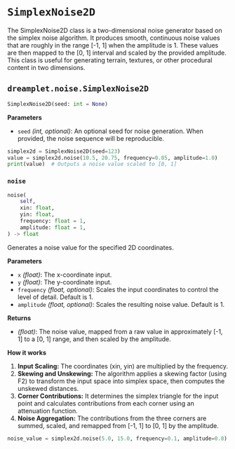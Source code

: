 # `SimplexNoise2D`

The SimplexNoise2D class is a two-dimensional noise generator based on the simplex noise algorithm. It produces smooth, continuous noise values that are roughly in the range [-1, 1] when the amplitude is 1. These values are then mapped to the [0, 1] interval and scaled by the provided amplitude. This class is useful for generating terrain, textures, or other procedural content in two dimensions.

## <span class=class></span>`dreamplet.noise.SimplexNoise2D`

```py
SimplexNoise2D(seed: int = None)
```

<span class="param">**Parameters**</span>

- `seed` *(int, optional)*: An optional seed for noise generation. When provided, the noise sequence will be reproducible.

```py
simplex2d = SimplexNoise2D(seed=123)
value = simplex2d.noise(10.5, 20.75, frequency=0.05, amplitude=1.0)
print(value)  # Outputs a noise value scaled to [0, 1]
```

### <span class="meth"></span>`noise`

```py
noise(
    self,
    xin: float,
    yin: float,
    frequency: float = 1,
    amplitude: float = 1,
) -> float
```

Generates a noise value for the specified 2D coordinates.

<span class="param">**Parameters**</span>

- `x` *(float)*: The x-coordinate input.
- `y` *(float)*: The y-coordinate input.
- `frequency` *(float, optional)*: Scales the input coordinates to control the level of detail. Default is 1.
- `amplitude` *(float, optional)*: Scales the resulting noise value. Default is 1.

<span class="returns">**Returns**</span>

- *(float)*: The noise value, mapped from a raw value in approximately [-1, 1] to a [0, 1] range, and then scaled by the amplitude.

**How it works**

1. **Input Scaling:** The coordinates (xin, yin) are multiplied by the frequency.
2. **Skewing and Unskewing:** The algorithm applies a skewing factor (using F2) to transform the input space into simplex space, then computes the unskewed distances.
3. **Corner Contributions:** It determines the simplex triangle for the input point and calculates contributions from each corner using an attenuation function.
4. **Noise Aggregation:** The contributions from the three corners are summed, scaled, and remapped from [-1, 1] to [0, 1] by the amplitude.

```py
noise_value = simplex2d.noise(5.0, 15.0, frequency=0.1, amplitude=0.8)
```